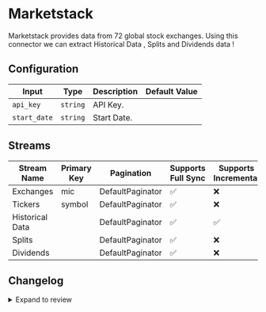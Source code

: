 # Marketstack
Marketstack provides data from 72 global stock exchanges.
Using this connector we can extract Historical Data , Splits and Dividends data !

## Configuration

| Input | Type | Description | Default Value |
|-------|------|-------------|---------------|
| `api_key` | `string` | API Key.  |  |
| `start_date` | `string` | Start Date.  |  |

## Streams
| Stream Name | Primary Key | Pagination | Supports Full Sync | Supports Incremental |
|-------------|-------------|------------|---------------------|----------------------|
| Exchanges | mic | DefaultPaginator | ✅ |  ❌  |
| Tickers | symbol | DefaultPaginator | ✅ |  ❌  |
| Historical Data |  | DefaultPaginator | ✅ |  ✅  |
| Splits |  | DefaultPaginator | ✅ |  ❌  |
| Dividends |  | DefaultPaginator | ✅ |  ❌  |

## Changelog

<details>
  <summary>Expand to review</summary>

| Version | Date              | Pull Request | Subject        |
|---------|-------------------|--------------|----------------|
| 0.0.36 | 2025-09-30 | [66349](https://github.com/airbytehq/airbyte/pull/66349) | Update dependencies |
| 0.0.35 | 2025-09-09 | [65771](https://github.com/airbytehq/airbyte/pull/65771) | Update dependencies |
| 0.0.34 | 2025-09-05 | [65966](https://github.com/airbytehq/airbyte/pull/65966) | Update to CDK v7.0.0 |
| 0.0.33 | 2025-08-23 | [65185](https://github.com/airbytehq/airbyte/pull/65185) | Update dependencies |
| 0.0.32 | 2025-08-09 | [64745](https://github.com/airbytehq/airbyte/pull/64745) | Update dependencies |
| 0.0.31 | 2025-08-02 | [64178](https://github.com/airbytehq/airbyte/pull/64178) | Update dependencies |
| 0.0.30 | 2025-07-26 | [63909](https://github.com/airbytehq/airbyte/pull/63909) | Update dependencies |
| 0.0.29 | 2025-07-19 | [63390](https://github.com/airbytehq/airbyte/pull/63390) | Update dependencies |
| 0.0.28 | 2025-07-12 | [63120](https://github.com/airbytehq/airbyte/pull/63120) | Update dependencies |
| 0.0.27 | 2025-07-05 | [62651](https://github.com/airbytehq/airbyte/pull/62651) | Update dependencies |
| 0.0.26 | 2025-06-28 | [62175](https://github.com/airbytehq/airbyte/pull/62175) | Update dependencies |
| 0.0.25 | 2025-06-21 | [61856](https://github.com/airbytehq/airbyte/pull/61856) | Update dependencies |
| 0.0.24 | 2025-06-14 | [61099](https://github.com/airbytehq/airbyte/pull/61099) | Update dependencies |
| 0.0.23 | 2025-05-24 | [60618](https://github.com/airbytehq/airbyte/pull/60618) | Update dependencies |
| 0.0.22 | 2025-05-10 | [59897](https://github.com/airbytehq/airbyte/pull/59897) | Update dependencies |
| 0.0.21 | 2025-05-03 | [59257](https://github.com/airbytehq/airbyte/pull/59257) | Update dependencies |
| 0.0.20 | 2025-04-26 | [58825](https://github.com/airbytehq/airbyte/pull/58825) | Update dependencies |
| 0.0.19 | 2025-04-19 | [58163](https://github.com/airbytehq/airbyte/pull/58163) | Update dependencies |
| 0.0.18 | 2025-04-12 | [57715](https://github.com/airbytehq/airbyte/pull/57715) | Update dependencies |
| 0.0.17 | 2025-04-05 | [57087](https://github.com/airbytehq/airbyte/pull/57087) | Update dependencies |
| 0.0.16 | 2025-03-29 | [56660](https://github.com/airbytehq/airbyte/pull/56660) | Update dependencies |
| 0.0.15 | 2025-03-22 | [56062](https://github.com/airbytehq/airbyte/pull/56062) | Update dependencies |
| 0.0.14 | 2025-03-08 | [55473](https://github.com/airbytehq/airbyte/pull/55473) | Update dependencies |
| 0.0.13 | 2025-03-01 | [54829](https://github.com/airbytehq/airbyte/pull/54829) | Update dependencies |
| 0.0.12 | 2025-02-22 | [54307](https://github.com/airbytehq/airbyte/pull/54307) | Update dependencies |
| 0.0.11 | 2025-02-15 | [53842](https://github.com/airbytehq/airbyte/pull/53842) | Update dependencies |
| 0.0.10 | 2025-02-08 | [53262](https://github.com/airbytehq/airbyte/pull/53262) | Update dependencies |
| 0.0.9 | 2025-02-01 | [52761](https://github.com/airbytehq/airbyte/pull/52761) | Update dependencies |
| 0.0.8 | 2025-01-25 | [52279](https://github.com/airbytehq/airbyte/pull/52279) | Update dependencies |
| 0.0.7 | 2025-01-18 | [51781](https://github.com/airbytehq/airbyte/pull/51781) | Update dependencies |
| 0.0.6 | 2025-01-11 | [51177](https://github.com/airbytehq/airbyte/pull/51177) | Update dependencies |
| 0.0.5 | 2024-12-28 | [50620](https://github.com/airbytehq/airbyte/pull/50620) | Update dependencies |
| 0.0.4 | 2024-12-21 | [50084](https://github.com/airbytehq/airbyte/pull/50084) | Update dependencies |
| 0.0.3 | 2024-12-14 | [49626](https://github.com/airbytehq/airbyte/pull/49626) | Update dependencies |
| 0.0.2 | 2024-12-12 | [48963](https://github.com/airbytehq/airbyte/pull/48963) | Update dependencies |
| 0.0.1   | 2024-11-07 | | Initial release by [@ombhardwajj](https://github.com/ombhardwajj) via Connector Builder |

</details>
